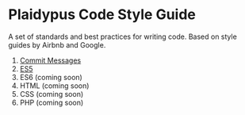 # Plaidypus Code Style Guide
A set of standards and best practices for writing code. Based on style guides by Airbnb and Google.

1. [Commit Messages](commit-messages/commit-messages.md)
1. [ES5](es5/es5.md)
1. ES6 (coming soon)
1. HTML (coming soon)
1. CSS (coming soon)
1. PHP (coming soon)
